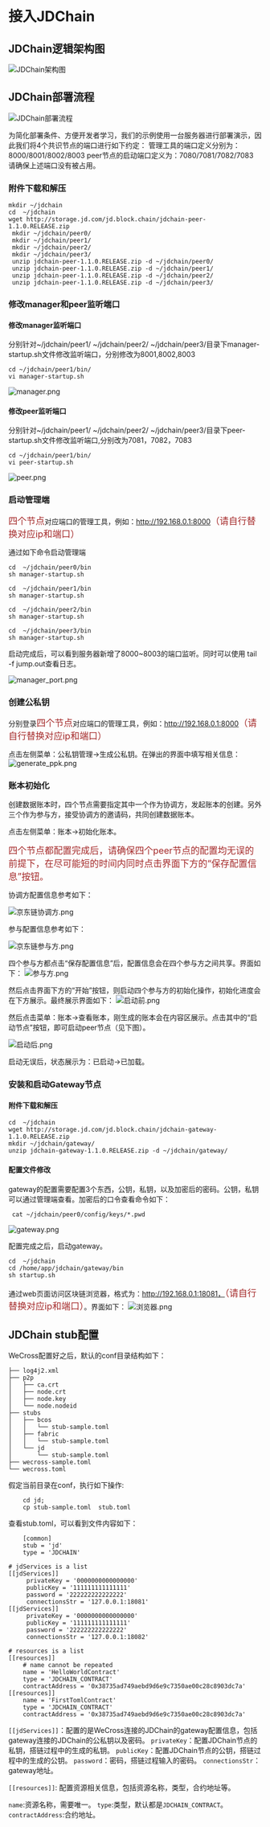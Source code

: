 # 接入JDChain

## JDChain逻辑架构图
![JDChain架构图](../images/stubs/jdChainArch.png)


## JDChain部署流程

![JDChain部署流程](../images/stubs/jdChainBuildChain.png)

为简化部署条件、方便开发者学习，我们的示例使用一台服务器进行部署演示，因此我们将4个共识节点的端口进行如下约定：
管理工具的端口定义分别为：8000/8001/8002/8003
peer节点的启动端口定义为：7080/7081/7082/7083
请确保上述端口没有被占用。

### 附件下载和解压 
```
mkdir ~/jdchain
cd  ~/jdchain
wget http://storage.jd.com/jd.block.chain/jdchain-peer-1.1.0.RELEASE.zip
 mkdir ~/jdchain/peer0/
 mkdir ~/jdchain/peer1/
 mkdir ~/jdchain/peer2/
 mkdir ~/jdchain/peer3/
 unzip jdchain-peer-1.1.0.RELEASE.zip -d ~/jdchain/peer0/
 unzip jdchain-peer-1.1.0.RELEASE.zip -d ~/jdchain/peer1/
 unzip jdchain-peer-1.1.0.RELEASE.zip -d ~/jdchain/peer2/
 unzip jdchain-peer-1.1.0.RELEASE.zip -d ~/jdchain/peer3/
```

### 修改manager和peer监听端口

#### 修改manager监听端口
分别针对~/jdchain/peer1/ ~/jdchain/peer2/ ~/jdchain/peer3/目录下manager-startup.sh文件修改监听端口，分别修改为8001,8002,8003
```
cd ~/jdchain/peer1/bin/
vi manager-startup.sh
```
![manager.png](../images/stubs/jdchainManager.png)


#### 修改peer监听端口
分别针对~/jdchain/peer1/ ~/jdchain/peer2/ ~/jdchain/peer3/目录下peer-startup.sh文件修改监听端口,分别改为7081，7082，7083
```
cd ~/jdchain/peer1/bin/
vi peer-startup.sh
```
![peer.png](../images/stubs/jdchainPeer.png)


### 启动管理端

<font color=#A52A2A size=4 >四个节点</font>对应端口的管理工具，例如：http://192.168.0.1:8000<font color=#A52A2A size=4 >（请自行替换对应ip和端口）</font>

通过如下命令启动管理端
```
cd  ~/jdchain/peer0/bin
sh manager-startup.sh

cd  ~/jdchain/peer1/bin
sh manager-startup.sh

cd  ~/jdchain/peer2/bin
sh manager-startup.sh

cd  ~/jdchain/peer3/bin
sh manager-startup.sh

```
启动完成后，可以看到服务器新增了8000~8003的端口监听。同时可以使用 tail -f jump.out查看日志。

![manager_port.png](../images/stubs/manager_port.png)

### 创建公私钥

分别登录<font color=#A52A2A size=4 >四个节点</font>对应端口的管理工具，例如：http://192.168.0.1:8000<font color=#A52A2A size=4 >（请自行替换对应ip和端口）</font>

点击左侧菜单：公私钥管理→生成公私钥。在弹出的界面中填写相关信息：
![generate_ppk.png](../images/stubs/jdChainGeneratePpk.png)


### 账本初始化
创建数据账本时，四个节点需要指定其中一个作为协调方，发起账本的创建。另外三个作为参与方，接受协调方的邀请码，共同创建数据账本。

点击左侧菜单：账本→初始化账本。


<font color=#A52A2A size=4 >四个节点都配置完成后，请确保四个peer节点的配置均无误的前提下，在尽可能短的时间内同时点击界面下方的“保存配置信息”按钮。</font>


协调方配置信息参考如下：

![京东链协调方.png](../images/stubs/jchainCoordinator.png)

参与配置信息参考如下：

![京东链参与方.png](../images/stubs/jdchainParticipant.png)

四个参与方都点击“保存配置信息”后，配置信息会在四个参与方之间共享。界面如下：
![参与方.png](../images/stubs/jdchainInit.png)

然后点击界面下方的“开始”按钮，则启动四个参与方的初始化操作，初始化进度会在下方展示。最终展示界面如下：
![启动前.png](../images/stubs/jdchainSave.png)


然后点击菜单：账本→查看账本，刚生成的账本会在内容区展示。点击其中的“启动节点”按钮，即可启动peer节点（见下图）。


![启动后.png](../images/stubs/jdchainLoad.png)


启动无误后，状态展示为：已启动→已加载。

### 安装和启动Gateway节点
#### 附件下载和解压 
```
cd  ~/jdchain
wget http://storage.jd.com/jd.block.chain/jdchain-gateway-1.1.0.RELEASE.zip
mkdir ~/jdchain/gateway/
unzip jdchain-gateway-1.1.0.RELEASE.zip -d ~/jdchain/gateway/
```
#### 配置文件修改
gateway的配置需要配置3个东西，公钥，私钥，以及加密后的密码。公钥，私钥可以通过管理端查看。加密后的口令查看命令如下：
```
 cat ~/jdchain/peer0/config/keys/*.pwd
 ```
 ![gateway.png](../images/stubs/jdchainGateway.png)
 
 
 配置完成之后，启动gateway。
 
 ```
cd  ~/jdchain
cd /home/app/jdchain/gateway/bin
sh startup.sh
```
通过web页面访问区块链浏览器，格式为：http://192.168.0.1:18081，<font color=#A52A2A size=4 >（请自行替换对应ip和端口）</font>。界面如下：
![浏览器.png](../images/stubs/jdchainBrowser.png)


## JDChain stub配置
WeCross配置好之后，默认的conf目录结构如下：
```
├── log4j2.xml
├── p2p
│   ├── ca.crt
│   ├── node.crt
│   ├── node.key
│   └── node.nodeid
├── stubs
│   ├── bcos
│   │   └── stub-sample.toml
│   ├── fabric
│   │   └── stub-sample.toml
│   └── jd
│       └── stub-sample.toml
├── wecross-sample.toml
└── wecross.toml
```
假定当前目录在conf，执行如下操作:
```
    cd jd;
    cp stub-sample.toml  stub.toml
```
查看stub.toml，可以看到文件内容如下：
```
    [common]
    stub = 'jd'
    type = 'JDCHAIN'

# jdServices is a list
[[jdServices]]
     privateKey = '0000000000000000'
     publicKey = '111111111111111'
     password = '222222222222222'
     connectionsStr = '127.0.0.1:18081'
[[jdServices]]
     privateKey = '0000000000000000'
     publicKey = '111111111111111'
     password = '222222222222222'
     connectionsStr = '127.0.0.1:18082'

# resources is a list
[[resources]]
    # name cannot be repeated
    name = 'HelloWorldContract'
    type = 'JDCHAIN_CONTRACT'
    contractAddress = '0x38735ad749aebd9d6e9c7350ae00c28c8903dc7a'
[[resources]]
    name = 'FirstTomlContract'
    type = 'JDCHAIN_CONTRACT'
    contractAddress = '0x38735ad749aebd9d6e9c7350ae00c28c8903dc7a'
```
```[[jdServices]]```：配置的是WeCross连接的JDChain的gateway配置信息，包括gateway连接的JDChain的公私钥以及密码。
```privateKey```：配置JDChain节点的私钥，搭链过程中的生成的私钥。
```publicKey```：配置JDChain节点的公钥，搭链过程中的生成的公钥。
```password```：密码，搭链过程输入的密码。
```connectionsStr```：gateway地址。

```[[resources]]```: 配置资源相关信息，包括资源名称，类型，合约地址等。

```name```:资源名称，需要唯一。
```type```:类型，默认都是```JDCHAIN_CONTRACT```。
```contractAddress```:合约地址。
